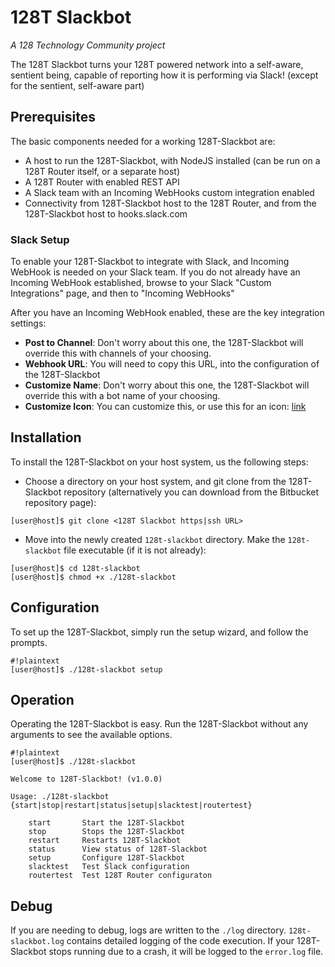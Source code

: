 # 128T Slackbot #
*A 128 Technology Community project*

The 128T Slackbot turns your 128T powered network into a self-aware, sentient being, capable of reporting how it is performing via Slack! (except for the sentient, self-aware part)

## Prerequisites
The basic components needed for a working 128T-Slackbot are:

* A host to run the 128T-Slackbot, with NodeJS installed (can be run on a 128T Router itself, or a separate host) 
* A 128T Router with enabled REST API
* A Slack team with an Incoming WebHooks custom integration enabled
* Connectivity from 128T-Slackbot host to the 128T Router, and from the 128T-Slackbot host to hooks.slack.com

### Slack Setup ###
To enable your 128T-Slackbot to integrate with Slack, and Incoming WebHook is needed on your Slack team. If you do not already have an Incoming WebHook established, browse to your Slack "Custom Integrations" page, and then to "Incoming WebHooks"

After you have an Incoming WebHook enabled, these are the key integration settings:

* **Post to Channel**: Don't worry about this one, the 128T-Slackbot will override this with channels of your choosing.
* **Webhook URL**: You will need to copy this URL, into the configuration of the 128T-Slackbot
* **Customize Name**: Don't worry about this one, the 128T-Slackbot will override this with a bot name of your choosing.
* **Customize Icon**: You can customize this, or use this for an icon: [link](http://i.imgur.com/l30dDHf.png)

## Installation
To install the 128T-Slackbot on your host system, us the following steps:

* Choose a directory on your host system, and git clone from the 128T-Slackbot repository (alternatively you can download from the Bitbucket repository page):
```
[user@host]$ git clone <128T Slackbot https|ssh URL>
```
* Move into the newly created `128t-slackbot` directory. Make the `128t-slackbot` file executable (if it is not already):
```
[user@host]$ cd 128t-slackbot
[user@host]$ chmod +x ./128t-slackbot
```
## Configuration
To set up the 128T-Slackbot, simply run the setup wizard, and follow the prompts.
```
#!plaintext
[user@host]$ ./128t-slackbot setup
```

## Operation
Operating the 128T-Slackbot is easy. Run the 128T-Slackbot without any arguments to see the available options.
```
#!plaintext
[user@host]$ ./128t-slackbot 

Welcome to 128T-Slackbot! (v1.0.0)

Usage: ./128t-slackbot {start|stop|restart|status|setup|slacktest|routertest}

	start		Start the 128T-Slackbot
	stop		Stops the 128T-Slackbot
	restart		Restarts 128T-Slackbot
	status		View status of 128T-Slackbot
	setup		Configure 128T-Slackbot
	slacktest	Test Slack configuration
	routertest	Test 128T Router configuraton

```


## Debug
If you are needing to debug, logs are written to the `./log` directory. `128t-slackbot.log` contains detailed logging of the code execution. If your 128T-Slackbot stops running due to a crash, it will be logged to the `error.log` file.